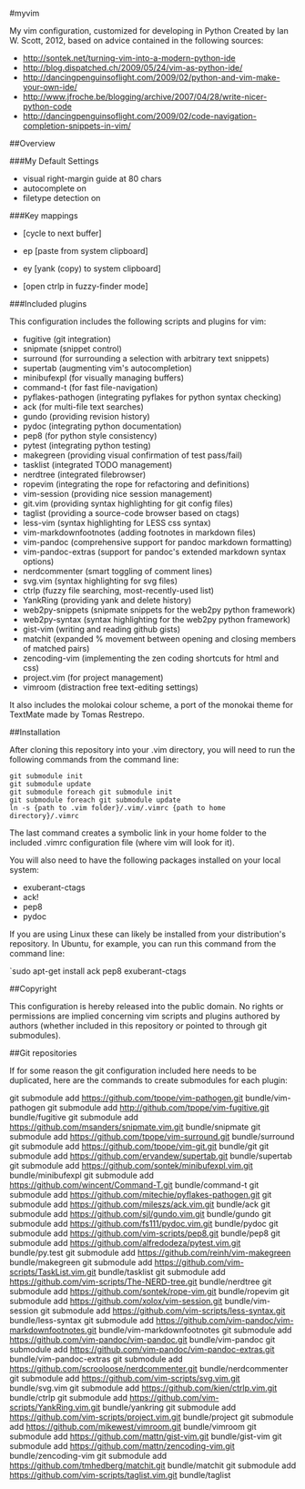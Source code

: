 #myvim

My vim configuration, customized for developing in Python
Created by Ian W. Scott, 2012, based on advice contained in the 
following sources:

- http://sontek.net/turning-vim-into-a-modern-python-ide
- http://blog.dispatched.ch/2009/05/24/vim-as-python-ide/
- http://dancingpenguinsoflight.com/2009/02/python-and-vim-make-your-own-ide/
- http://www.jfroche.be/blogging/archive/2007/04/28/write-nicer-python-code
- http://dancingpenguinsoflight.com/2009/02/code-navigation-completion-snippets-in-vim/

##Overview

###My Default Settings

- visual right-margin guide at 80 chars
- autocomplete on
- filetype detection on

###Key mappings

- <leader><Tab> [cycle to next buffer]
- <leader>ep [paste from system clipboard]
- <leader>ey [yank (copy) to system clipboard]

- <c-p> [open ctrlp in fuzzy-finder mode]

###Included plugins

This configuration includes the following scripts and plugins for vim:

- fugitive (git integration)
- snipmate (snippet control)
- surround (for surrounding a selection with arbitrary text snippets)
- supertab (augmenting vim's autocompletion)
- minibufexpl (for visually managing buffers)
- command-t (for fast file-navigation)
- pyflakes-pathogen (integrating pyflakes for python syntax checking)
- ack (for multi-file text searches)
- gundo (providing revision history)
- pydoc (integrating python documentation)
- pep8 (for python style consistency)
- pytest (integrating python testing)
- makegreen (providing visual confirmation of test pass/fail)
- tasklist (integrated TODO management)
- nerdtree (integrated filebrowser)
- ropevim (integrating the rope for refactoring and definitions)
- vim-session (providing nice session management)
- git.vim (providing syntax highlighting for git config files)
- taglist (providing a source-code browser based on ctags)
- less-vim (syntax highlighting for LESS css syntax)
- vim-markdownfootnotes (adding footnotes in markdown files)
- vim-pandoc (comprehensive support for pandoc markdown formatting)
- vim-pandoc-extras (support for pandoc's extended markdown syntax options)
- nerdcommenter (smart toggling of comment lines)
- svg.vim (syntax highlighting for svg files)
- ctrlp (fuzzy file searching, most-recently-used list)
- YankRing (providing yank and delete history)
- web2py-snippets (snipmate snippets for the web2py python framework)
- web2py-syntax (syntax highlighting for the web2py python framework)
- gist-vim (writing and reading github gists)
- matchit (expanded % movement between opening and closing members of matched pairs)
- zencoding-vim (implementing the zen coding shortcuts for html and css)
- project.vim (for project management)
- vimroom (distraction free text-editing settings)

It also includes the molokai colour scheme, a port of the monokai theme
for TextMate made by Tomas Restrepo.

##Installation

After cloning this repository into your .vim directory, you will
need to run the following commands from the command line:

    git submodule init
    git submodule update
    git submodule foreach git submodule init
    git submodule foreach git submodule update
    ln -s {path to .vim folder}/.vim/.vimrc {path to home directory}/.vimrc

The last command creates a symbolic link in your home folder 
to the included .vimrc configuration file (where vim will look 
for it). 

You will also need to have the following packages installed on 
your local system:

- exuberant-ctags
- ack!
- pep8
- pydoc

If you are using Linux these can likely be installed 
from your distribution's repository. In Ubuntu, for example, you can 
run this command from the command line:

`sudo apt-get install ack pep8 exuberant-ctags

##Copyright

This configuration is hereby released into the public domain. 
No rights or permissions are implied concerning vim scripts and 
plugins authored by authors (whether included in this repository 
or pointed to through git submodules).

##Git repositories

If for some reason the git configuration included here needs to be duplicated, 
here are the commands to create submodules for each plugin:

git submodule add https://github.com/tpope/vim-pathogen.git bundle/vim-pathogen
git submodule add http://github.com/tpope/vim-fugitive.git bundle/fugitive
git submodule add https://github.com/msanders/snipmate.vim.git bundle/snipmate
git submodule add https://github.com/tpope/vim-surround.git bundle/surround
git submodule add https://github.com/tpope/vim-git.git bundle/git
git submodule add https://github.com/ervandew/supertab.git bundle/supertab
git submodule add https://github.com/sontek/minibufexpl.vim.git bundle/minibufexpl
git submodule add https://github.com/wincent/Command-T.git bundle/command-t
git submodule add https://github.com/mitechie/pyflakes-pathogen.git
git submodule add https://github.com/mileszs/ack.vim.git bundle/ack
git submodule add https://github.com/sjl/gundo.vim.git bundle/gundo
git submodule add https://github.com/fs111/pydoc.vim.git bundle/pydoc
git submodule add https://github.com/vim-scripts/pep8.git bundle/pep8
git submodule add https://github.com/alfredodeza/pytest.vim.git bundle/py.test
git submodule add https://github.com/reinh/vim-makegreen bundle/makegreen
git submodule add https://github.com/vim-scripts/TaskList.vim.git bundle/tasklist
git submodule add https://github.com/vim-scripts/The-NERD-tree.git bundle/nerdtree
git submodule add https://github.com/sontek/rope-vim.git bundle/ropevim
git submodule add https://github.com/xolox/vim-session.git bundle/vim-session
git submodule add https://github.com/vim-scripts/less-syntax.git bundle/less-syntax
git submodule add https://github.com/vim-pandoc/vim-markdownfootnotes.git bundle/vim-markdownfootnotes
git submodule add https://github.com/vim-pandoc/vim-pandoc.git bundle/vim-pandoc
git submodule add https://github.com/vim-pandoc/vim-pandoc-extras.git bundle/vim-pandoc-extras
git submodule add https://github.com/scrooloose/nerdcommenter.git bundle/nerdcommenter
git submodule add https://github.com/vim-scripts/svg.vim.git bundle/svg.vim
git submodule add https://github.com/kien/ctrlp.vim.git bundle/ctrlp
git submodule add https://github.com/vim-scripts/YankRing.vim.git bundle/yankring
git submodule add https://github.com/vim-scripts/project.vim.git bundle/project
git submodule add https://github.com/mikewest/vimroom.git bundle/vimroom
git submodule add https://github.com/mattn/gist-vim.git bundle/gist-vim
git submodule add https://github.com/mattn/zencoding-vim.git bundle/zencoding-vim
git submodule add https://github.com/tmhedberg/matchit.git bundle/matchit
git submodule add https://github.com/vim-scripts/taglist.vim.git bundle/taglist

